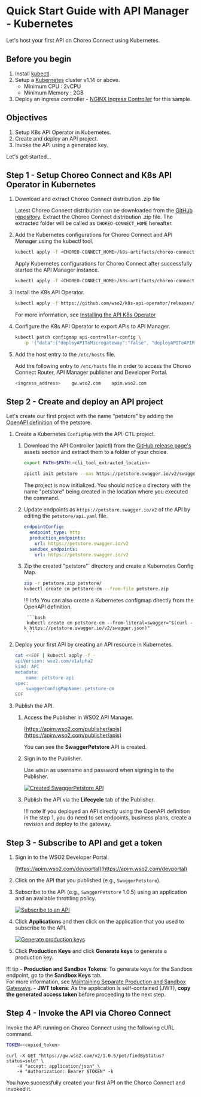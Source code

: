 # Quick Start Guide with API Manager - Kubernetes

Let's host your first API on Choreo Connect using Kubernetes.

## Before you begin

1.  Install [kubectl](https://kubernetes.io/docs/tasks/tools/install-kubectl/).
2.  Setup a [Kubernetes](https://Kubernetes.io/docs/setup/) cluster v1.14 or above.
      - Minimum CPU : 2vCPU
      - Minimum Memory : 2GB
3.  Deploy an ingress controller - [NGINX Ingress Controller](https://kubernetes.github.io/ingress-nginx/deploy/) for this sample.

## Objectives

1.  Setup K8s API Operator in Kubernetes.
2.  Create and deploy an API project.
3.  Invoke the API using a generated key.

Let's get started...

## Step 1 - Setup Choreo Connect and K8s API Operator in Kubernetes

1.  Download and extract Choreo Connect distribution .zip file

    Latest Choreo Connect distribution can be downloaded from the [GitHub repository](https://github.com/wso2/product-microgateway/releases). Extract the Choreo Connect distribution .zip file. The extracted folder will be called as `CHOREO-CONNECT_HOME` hereafter.

2.  Add the Kubernetes configurations for Choreo Connect and API Manager using the kubectl tool.

    ```bash
    kubectl apply -f <CHOREO-CONNECT_HOME>/k8s-artifacts/choreo-connect-with-apim/apim
    ```
    
    Apply Kubernetes configurations for Choreo Connect after successfully started the API Manager instance.
    ```bash
    kubectl apply -f <CHOREO-CONNECT_HOME>/k8s-artifacts/choreo-connect-with-apim/choreo-connect
    ```
    
3.  Install the K8s API Operator.

    ```bash
    kubectl apply -f https://github.com/wso2/k8s-api-operator/releases/download/v2.0.0/api-operator-configs.yaml
    ```

    For more information, see [Installing the API K8s Operator]({{base_path}}/install-and-setup/setup/kubernetes-operators/k8s-api-operator/install/)

4.  Configure the K8s API Operator to export APIs to API Manager.
   
    ```bash
    kubectl patch configmap api-controller-config \
       -p '{"data":{"deployAPIToMicrogateway":"false", "deployAPIToAPIManager":"true"}}'
    ```

5.  Add the host entry to the `/etc/hosts` file. 
    
    Add the following entry to `/etc/hosts` file in order to access the Choreo Connect Router, API Manager publisher and Developer Portal.

    ```sh
    <ingress_address>    gw.wso2.com    apim.wso2.com
    ```

## Step 2 - Create and deploy an API project

Let's create our first project with the name "petstore" by adding the [OpenAPI definition](https://petstore.swagger.io/v2/swagger.json) of the petstore.

1.  Create a Kubernetes `ConfigMap` with the API-CTL project.
    
    1. Download the API Controller (apictl) from the [GitHub release page's](https://github.com/wso2/product-apim-tooling/releases/tag/v4.0.0) assets section and extract them to a folder of your choice.

          ```bash tab="Format"
          export PATH=$PATH:<cli_tool_extracted_location>
          ```

          ```bash tab="Example"
          apictl init petstore --oas https://petstore.swagger.io/v2/swagger.json
          ```

          The project is now initialized. You should notice a directory with the name "petstore" being created in the location
       where you executed the command.
    
    2. Update endpoints as `https://petstore.swagger.io/v2` of the API by editing the `petstore/api.yaml` file.
   
          ```yaml
          endpointConfig:
            endpoint_type: http
            production_endpoints:
              url: https://petstore.swagger.io/v2
            sandbox_endpoints:
              url: https://petstore.swagger.io/v2
          ```
    
    2. Zip the created "petstore"` directory and create a Kubernetes Config Map.

          ```bash
          zip -r petstore.zip petstore/
          kubectl create cm petstore-cm --from-file petstore.zip
          ```

        !!! info
            You can also create a Kubernetes configmap directly from the OpenAPI definition.
           
            ```bash
            kubectl create cm petstore-cm --from-literal=swagger="$(curl -k https://petstore.swagger.io/v2/swagger.json)"
            ```

2.  Deploy your first API by creating an API resource in Kubernetes.

    ```bash
    cat <<EOF | kubectl apply -f -
    apiVersion: wso2.com/v1alpha2
    kind: API
    metadata:
        name: petstore-api
    spec:
        swaggerConfigMapName: petstore-cm
    EOF
    ```

3.  Publish the API.

    1. Access the Publisher in WSO2 API Manager.
    
         [https://apim.wso2.com/publisher/apis](https://apim.wso2.com/publisher/apis)
    
         You can see the **SwaggerPetstore** API is created. 
         
    2. Sign in to the Publisher.
    
         Use `admin` as username and password when signing in to the Publisher.

         [![Created SwaggerPetstore API]({{base_path}}/assets/img/deploy/mgw/swagger-petstore-in-publisher-portal.png)]({{base_path}}/assets/img/deploy/mgw/swagger-petstore-in-publisher-portal.png)
    
    3. Publish the API via the **Lifecycle** tab of the Publisher.
    
        !!! note
            If you deployed an API directly using the OpenAPI definition in the step 1, you do need to set endpoints, business plans, create a revision and deploy to the gateway.
          
## Step 3 - Subscribe to API and get a token

1.  Sign in to the WSO2 Developer Portal.
     
     [https://apim.wso2.com/devportal](https://apim.wso2.com/devportal)
    
2.  Click on the API that you published (e.g., `SwaggerPetstore`).

3.  Subscribe to the API (e.g., `SwaggerPetstore` 1.0.5) using an application and an available throttling policy.
   
     [![Subscribe to an API]({{base_path}}/assets/img/learn/subscribe-to-api.png)]({{base_path}}/assets/img/learn/subscribe-to-api.png)

4.  Click **Applications** and then click on the application that you used to subscribe to the API.

    [![Generate production keys]({{base_path}}/assets/img/learn/generate-keys-production.png)]({{base_path}}/assets/img/learn/generate-keys-production.png)

5.  Click **Production Keys** and click **Generate keys** to generate a production key.

!!! tip
    - **Production and Sandbox Tokens**:
    To generate keys for the Sandbox endpoint, go to the **Sandbox Keys** tab. </br>For more information, see [Maintaining Separate Production and Sandbox Gateways]({{base_path}}/deploy-and-publish/deploy-on-gateway/api-gateway/maintaining-separate-production-and-sandbox-gateways/#multiple-gateways-to-handle-production-and-sandbox-requests-separately).
    - **JWT tokens**:
    As the application is self-contained (JWT), **copy the generated access token** before proceeding to the next step.

## Step 4 - Invoke the API via Choreo Connect

Invoke the API running on Choreo Connect using the following cURL command.

```bash
TOKEN=<copied_token>
```

```bas
curl -X GET "https://gw.wso2.com/v2/1.0.5/pet/findByStatus?status=sold" \
    -H "accept: application/json" \
    -H "Authorization: Bearer $TOKEN" -k
```

You have successfully created your first API on the Choreo Connect and invoked it.

